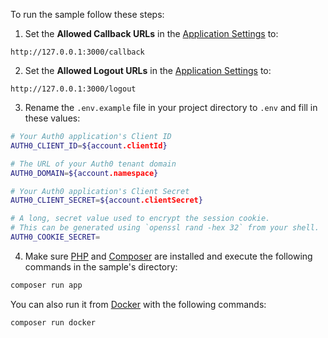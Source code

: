 To run the sample follow these steps:

1. Set the **Allowed Callback URLs** in the [Application Settings](${manage_url}/#/applications/${account.clientId}/settings) to:

```text
http://127.0.0.1:3000/callback
```

2. Set the **Allowed Logout URLs** in the [Application Settings](${manage_url}/#/applications/${account.clientId}/settings) to:

```text
http://127.0.0.1:3000/logout
```

3. Rename the `.env.example` file in your project directory to `.env` and fill in these values:

```sh
# Your Auth0 application's Client ID
AUTH0_CLIENT_ID=${account.clientId}

# The URL of your Auth0 tenant domain
AUTH0_DOMAIN=${account.namespace}

# Your Auth0 application's Client Secret
AUTH0_CLIENT_SECRET=${account.clientSecret}

# A long, secret value used to encrypt the session cookie.
# This can be generated using `openssl rand -hex 32` from your shell.
AUTH0_COOKIE_SECRET=
```

4. Make sure [PHP](http://php.net/downloads.php) and [Composer](https://getcomposer.org/download/) are installed and execute the following commands in the sample's directory:

```bash
composer run app
```

You can also run it from [Docker](https://www.docker.com) with the following commands:

```bash
composer run docker
```
